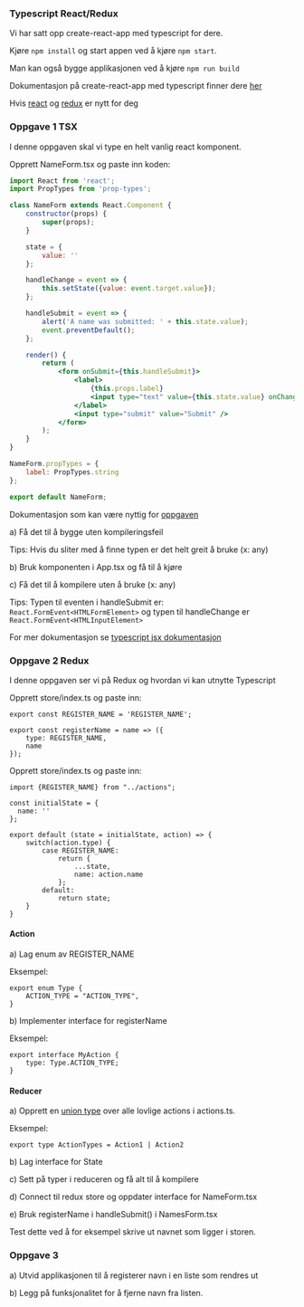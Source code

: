 ### Typescript React/Redux 

Vi har satt opp create-react-app med typescript for dere.

Kjøre `npm install` og start appen ved å kjøre `npm start`.

Man kan også bygge applikasjonen ved å kjøre `npm run build`

Dokumentasjon på create-react-app med typescript finner dere [her](https://github.com/Microsoft/TypeScript-React-Starter#typescript-react-starter)

Hvis [react](https://reactjs.org/docs/hello-world.html) og [redux](https://redux.js.org/) er nytt for deg

### Oppgave 1 TSX

I denne oppgaven skal vi type en helt vanlig react komponent.

Opprett NameForm.tsx og paste inn koden:

```jsx harmony
import React from 'react';
import PropTypes from 'prop-types';

class NameForm extends React.Component {
    constructor(props) {
        super(props);
    }

    state = {
        value: ''
    };

    handleChange = event => {
        this.setState({value: event.target.value});
    };

    handleSubmit = event => {
        alert('A name was submitted: ' + this.state.value);
        event.preventDefault();
    };

    render() {
        return (
            <form onSubmit={this.handleSubmit}>
                <label>
                    {this.props.label}
                    <input type="text" value={this.state.value} onChange={this.handleChange} />
                </label>
                <input type="submit" value="Submit" />
            </form>
        );
    }
}

NameForm.propTypes = {
    label: PropTypes.string
};

export default NameForm;

```

Dokumentasjon som kan være nyttig for [oppgaven](https://www.typescriptlang.org/docs/handbook/react-&-webpack.html#write-some-code) 

a) Få det til å bygge uten kompileringsfeil

Tips: Hvis du sliter med å finne typen er det helt greit å bruke (x: any) 

b) Bruk komponenten i App.tsx og få til å kjøre

c) Få det til å kompilere uten å bruke (x: any)

Tips: Typen til eventen i handleSubmit er: `React.FormEvent<HTMLFormElement>` og typen til handleChange er `React.FormEvent<HTMLInputElement>`

For mer dokumentasjon se [typescript jsx dokumentasjon](https://www.typescriptlang.org/docs/handbook/jsx.html)

### Oppgave 2 Redux

I denne oppgaven ser vi på Redux og hvordan vi kan utnytte Typescript

Opprett store/index.ts og paste inn:

```
export const REGISTER_NAME = 'REGISTER_NAME';

export const registerName = name => ({
    type: REGISTER_NAME,
    name
});
```

Opprett store/index.ts og paste inn:

 ```
 import {REGISTER_NAME} from "../actions";
 
 const initialState = {
   name: ''
 };
 
 export default (state = initialState, action) => {
     switch(action.type) {
         case REGISTER_NAME:
             return {
                 ...state,
                 name: action.name
             };
         default:
             return state;
     }
 }
 ```
 
 #### Action
 a) Lag enum av REGISTER_NAME
 
 Eksempel:
 
 ```tsx
 export enum Type {
     ACTION_TYPE = "ACTION_TYPE",
 }
 ```
 
 b) Implementer interface for registerName
 
 Eksempel:
 
 ```tsx
 export interface MyAction {
     type: Type.ACTION_TYPE;
 }
 ```
 
 #### Reducer
 
 a)  Opprett en [union type](https://www.typescriptlang.org/docs/handbook/advanced-types.html#union-types) over alle lovlige actions i actions.ts.
  
  Eksempel:
  
  ```tsx
  export type ActionTypes = Action1 | Action2
 
  ```
 b) Lag interface for State 
 
 c) Sett på typer i reduceren og få alt til å kompilere
 
 d) Connect til redux store og oppdater interface for NameForm.tsx
 
 e) Bruk registerName i handleSubmit() i NamesForm.tsx
 
 Test dette ved å for eksempel skrive ut navnet som ligger i storen.
 
 ### Oppgave 3
 a) Utvid applikasjonen til å registerer navn i en liste som rendres ut
 
 b) Legg på funksjonalitet for å fjerne navn fra listen.
 
